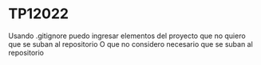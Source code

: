 # TP12022

Usando .gitignore puedo ingresar elementos del proyecto que no quiero que se suban al repositorio
O que no considero necesario que se suban al repositorio